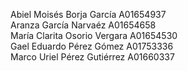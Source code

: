 Abiel Moisés Borja García A01654937 <br/>
Aranza García Narvaéz A01654658<br/>
María Clarita Osorio Vergara A01654530<br/>
Gael Eduardo Pérez Gómez A01753336<br/>
Marco Uriel Pérez Gutiérrez A01660337<br/>
